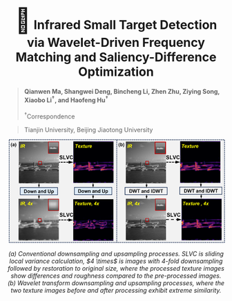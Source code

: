 <div align="center">
  
<h1><span style="font-size:2em;">🔴</span> Infrared Small Target Detection via Wavelet-Driven Frequency Matching and Saliency-Difference Optimization</h1>
</div>

> #### Qianwen Ma, Shangwei Deng, Bincheng Li, Zhen Zhu, Ziying Song, Xiaobo Li<sup>&dagger;</sup>, and Haofeng Hu<sup>&dagger;</sup>
> <sup>&dagger;</sup>Correspondence

> Tianjin University, Beijing Jiaotong University

<img src="image/intro_downsample_3_2ci_down_text.png" height="240">
<p align="center" style="font-style: italic;">
(a) Conventional downsampling and upsampling processes. SLVC is sliding local variance calculation, $4 \times$ is images with 4-fold downsampling followed by restoration to original size, where the processed texture images show differences and roughness compared to the pre-processed images. (b) Wavelet transform downsampling and upsampling processes, where the two texture images before and after processing exhibit extreme similarity.
</p>
